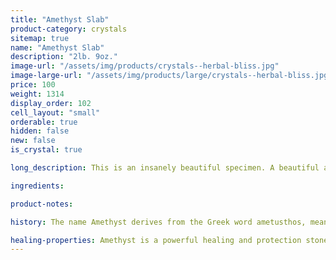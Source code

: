 ```yaml
---
title: "Amethyst Slab"
product-category: crystals
sitemap: true
name: "Amethyst Slab"
description: "2lb. 9oz."
image-url: "/assets/img/products/crystals--herbal-bliss.jpg"
image-large-url: "/assets/img/products/large/crystals--herbal-bliss.jpg"
price: 100
weight: 1314
display_order: 102
cell_layout: "small"
orderable: true
hidden: false
new: false
is_crystal: true

long_description: This is an insanely beautiful specimen. A beautiful amethyst cluster with calcite and hematite growth. Two hidden rainbows can be found beside the calcite and on top of the calcite. This amethyst is sure to be a beautiful, eye-catching piece anywhere you put it.

ingredients:

product-notes:

history: The name Amethyst derives from the Greek word ametusthos, meaning “not intoxicated,” and comes from an ancient legend. The wine god Bacchus, angry over an insult and determined to avenge himself decreed the first person he should meet would be devoured by his tigers. The unfortunate mortal happened to be a beautiful maiden named Amethyst on her way to worship at the shrine of Diana. As the ferocious beasts sprang, she sought the protection of the goddess and was saved by being turned into a clear, white crystal. Bacchus, regretting his cruelty, poured the juice of his grapes over the stone as an offering, giving the gem its lovely purple hue.

healing-properties: Amethyst is a powerful healing and protection stone. It is the February birthstone and is associated to the crown chakra, providing protection against psychic attack, enhancing psychic abilities, calming and stimulating the mind, and nourishing the spirit. For this reason amethyst has been historically used as a remedy for nightmares and insomnia, as well as to aid meditative focus.
---
```

